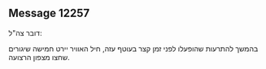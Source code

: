 ## Message 12257

דובר צה"ל:

בהמשך להתרעות שהופעלו לפני זמן קצר בעוטף עזה, חיל האוויר יירט חמישה שיגורים שחצו מצפון הרצועה.

